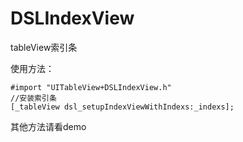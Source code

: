 # DSLIndexView
tableView索引条

使用方法：
```
#import "UITableView+DSLIndexView.h"
//安装索引条
[_tableView dsl_setupIndexViewWithIndexs:_indexs];
```
其他方法请看demo
